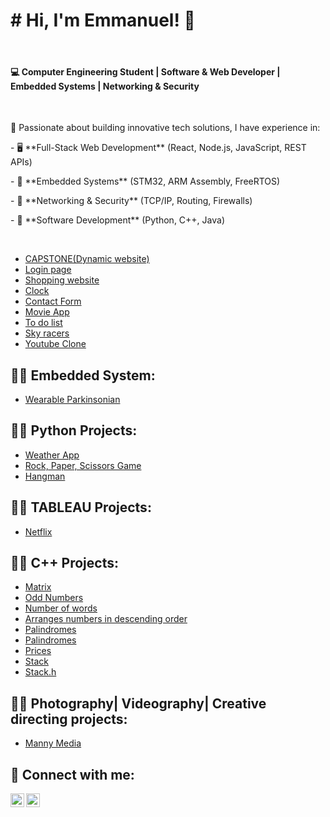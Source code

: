 <h1># Hi, I'm Emmanuel! 👋</h1>  <br/>

<h4>💻 Computer Engineering Student | Software & Web Developer | Embedded Systems | Networking & Security  </h4> <br/>

<p> 🚀 Passionate about building innovative tech solutions, I have experience in:  </p> 
<p>- 🖥️ **Full-Stack Web Development** (React, Node.js, JavaScript, REST APIs)     </p> 
<p>- 🔌 **Embedded Systems** (STM32, ARM Assembly, FreeRTOS)                       </p> 
<p>- 📡 **Networking & Security** (TCP/IP, Routing, Firewalls)                     </p>   
<p>- 🧠 **Software Development** (Python, C++, Java)                               </p> <br/>

  - [CAPSTONE(Dynamic website)](https://github.com/emmanueloa503/SOFTWARE-DEVELOPMENT/tree/main/CAPSTONE)
  - [Login page](https://github.com/emmanueloa503/SOFTWARE-DEVELOPMENT/tree/main/LOGIN)
  - [Shopping website](https://github.com/emmanueloa503/SOFTWARE-DEVELOPMENT/tree/main/SHOP)
  - [Clock](https://github.com/emmanueloa503/SOFTWARE-DEVELOPMENT/tree/main/clock)
  - [Contact Form](https://github.com/emmanueloa503/SOFTWARE-DEVELOPMENT/tree/main/contact)
  - [Movie App](https://github.com/emmanueloa503/SOFTWARE-DEVELOPMENT/tree/main/movieApp)
  - [To do list](https://github.com/emmanueloa503/SOFTWARE-DEVELOPMENT/tree/main/to%20do%20list%20app)
  - [Sky racers](https://github.com/emmanueloa503/SOFTWARE-ENGINEERING/tree/main/sky_racers%20(software%20engineering%20project))
  - [Youtube Clone](https://github.com/emmanueloa503/SOFTWARE-DEVELOPMENT/tree/main/Youtube%20Clone)

<h2>👨‍💻 Embedded System:</h2>

  - [Wearable Parkinsonian](https://github.com/emmanueloa503/Real-time-Embedded-System-Projects/tree/main/Wearable%20Parkinsonian%20Tremor%20Detector/rtes_challenge)

<h2>👨‍💻 Python Projects:</h2>

  - [Weather App](https://github.com/emmanueloa503/PYTHON/tree/main/WEATHERAPP)
  - [Rock, Paper, Scissors Game](https://github.com/emmanueloa503/PYTHON/tree/main/rock%20paper%20scissors)
  - [Hangman](https://github.com/emmanueloa503/PYTHON/tree/main/Hangman)

<h2>👨‍💻 TABLEAU Projects:</h2>

  - [Netflix](https://github.com/emmanueloa503/TABLEAU/tree/main/netflix)

<h2>👨‍💻 C++ Projects:</h2>

  - [Matrix](https://github.com/emmanueloa503/CPP/blob/main/C%2B%2B/GHP%201.cpp)
  - [Odd Numbers](https://github.com/emmanueloa503/CPP/blob/main/C%2B%2B/GHP%202.cpp)
  - [Number of words](https://github.com/emmanueloa503/CPP/blob/main/C%2B%2B/GHP%203.cpp)
  - [Arranges numbers in descending order](https://github.com/emmanueloa503/CPP/blob/main/C%2B%2B/GHP4.cpp)
  - [Palindromes](https://github.com/emmanueloa503/CPP/blob/main/C%2B%2B/GHP5.cpp)
  - [Palindromes](https://github.com/emmanueloa503/CPP/blob/main/C%2B%2B/GHP6.cpp)
  - [Prices](https://github.com/emmanueloa503/CPP/blob/main/C%2B%2B/GHP5.cpp)
  - [Stack](https://github.com/emmanueloa503/CPP/blob/main/C%2B%2B/stack.cpp)
  - [Stack.h](https://github.com/emmanueloa503/CPP/blob/main/C%2B%2B/stack.h)

<h2>👨‍💻 Photography| Videography| Creative directing projects:</h2>

  - [Manny Media](https://mannymedia.studio/)

 




<h2> 🤳 Connect with me:</h2>

[<img align="left" alt="JoshMadakor | LinkedIn" width="22px" src="https://cdn.jsdelivr.net/npm/simple-icons@v3/icons/linkedin.svg" />][linkedin]
[<img align="left" alt="JoshMadakor | Instagram" width="22px" src="https://cdn.jsdelivr.net/npm/simple-icons@v3/icons/instagram.svg" />][instagram]

[instagram]:https://www.instagram.com/iammannymedia/?hl=en
[linkedin]: https://www.linkedin.com/in/emmanuel-o-5b5560138/

<!--
**joshmadakor1/joshmadakor1** is a ✨ _special_ ✨ repository because its `README.md` (this file) appears on your GitHub profile.

Here are some ideas to get you started:

- 🔭 I’m currently working on ...
- 🌱 I’m currently learning ...
- 👯 I’m looking to collaborate on ...
- 🤔 I’m looking for help with ...
- 💬 Ask me about ...
- 📫 How to reach me: ...
- 😄 Pronouns: ...
- ⚡ Fun fact: ...
-->
